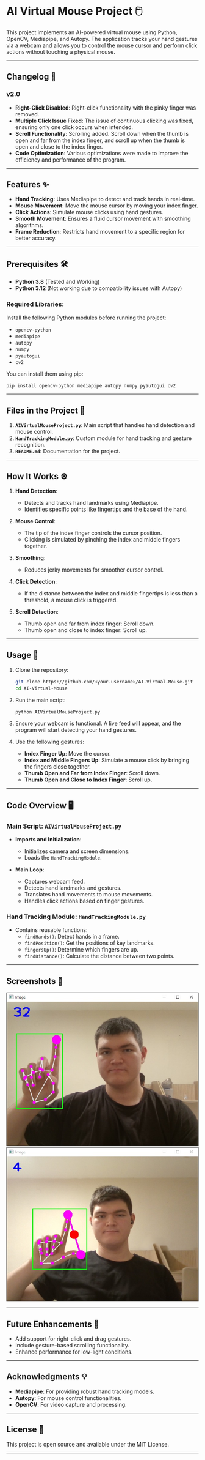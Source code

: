 
# AI Virtual Mouse Project 🖱️

This project implements an AI-powered virtual mouse using Python, OpenCV, Mediapipe, and Autopy. The application tracks your hand gestures via a webcam and allows you to control the mouse cursor and perform click actions without touching a physical mouse.

---

## Changelog 🚀
### v2.0
- **Right-Click Disabled**: Right-click functionality with the pinky finger was removed.
- **Multiple Click Issue Fixed**: The issue of continuous clicking was fixed, ensuring only one click occurs when intended.
- **Scroll Functionality**: Scrolling added. Scroll down when the thumb is open and far from the index finger, and scroll up when the thumb is open and close to the index finger.
- **Code Optimization**: Various optimizations were made to improve the efficiency and performance of the program.

---

## Features ✨
- **Hand Tracking**: Uses Mediapipe to detect and track hands in real-time.
- **Mouse Movement**: Move the mouse cursor by moving your index finger.
- **Click Actions**: Simulate mouse clicks using hand gestures.
- **Smooth Movement**: Ensures a fluid cursor movement with smoothing algorithms.
- **Frame Reduction**: Restricts hand movement to a specific region for better accuracy.

---

## Prerequisites 🛠️
- **Python 3.8** (Tested and Working)
- **Python 3.12** (Not working due to compatibility issues with Autopy)

### Required Libraries:
Install the following Python modules before running the project:
- `opencv-python`
- `mediapipe`
- `autopy`
- `numpy`
- `pyautogui`
- `cv2`

You can install them using pip:
```bash
pip install opencv-python mediapipe autopy numpy pyautogui cv2
```

---

## Files in the Project 📂
1. **`AIVirtualMouseProject.py`**: Main script that handles hand detection and mouse control.
2. **`HandTrackingModule.py`**: Custom module for hand tracking and gesture recognition.
3. **`README.md`**: Documentation for the project.

---

## How It Works ⚙️
1. **Hand Detection**:
   - Detects and tracks hand landmarks using Mediapipe.
   - Identifies specific points like fingertips and the base of the hand.
   
2. **Mouse Control**:
   - The tip of the index finger controls the cursor position.
   - Clicking is simulated by pinching the index and middle fingers together.

3. **Smoothing**:
   - Reduces jerky movements for smoother cursor control.

4. **Click Detection**:
   - If the distance between the index and middle fingertips is less than a threshold, a mouse click is triggered.

5. **Scroll Detection**:
   - Thumb open and far from index finger: Scroll down.
   - Thumb open and close to index finger: Scroll up.

---

## Usage 🚀
1. Clone the repository:
   ```bash
   git clone https://github.com/<your-username>/AI-Virtual-Mouse.git
   cd AI-Virtual-Mouse
   ```

2. Run the main script:
   ```bash
   python AIVirtualMouseProject.py
   ```

3. Ensure your webcam is functional. A live feed will appear, and the program will start detecting your hand gestures.

4. Use the following gestures:
   - **Index Finger Up**: Move the cursor.
   - **Index and Middle Fingers Up**: Simulate a mouse click by bringing the fingers close together.
   - **Thumb Open and Far from Index Finger**: Scroll down.
   - **Thumb Open and Close to Index Finger**: Scroll up.

---

## Code Overview 🖥️

### Main Script: `AIVirtualMouseProject.py`
- **Imports and Initialization**:
   - Initializes camera and screen dimensions.
   - Loads the `HandTrackingModule`.

- **Main Loop**:
   - Captures webcam feed.
   - Detects hand landmarks and gestures.
   - Translates hand movements to mouse movements.
   - Handles click actions based on finger gestures.

### Hand Tracking Module: `HandTrackingModule.py`
- Contains reusable functions:
   - `findHands()`: Detect hands in a frame.
   - `findPosition()`: Get the positions of key landmarks.
   - `fingersUp()`: Determine which fingers are up.
   - `findDistance()`: Calculate the distance between two points.

---

## Screenshots 📸
![Project Screenshot](images/image.png)
![Project Screenshot](images/image1.png)

---

## Future Enhancements 🚀
- Add support for right-click and drag gestures.
- Include gesture-based scrolling functionality.
- Enhance performance for low-light conditions.

---

## Acknowledgments 💡
- **Mediapipe**: For providing robust hand tracking models.
- **Autopy**: For mouse control functionalities.
- **OpenCV**: For video capture and processing.

---

## License 📝
This project is open source and available under the MIT License.

---
